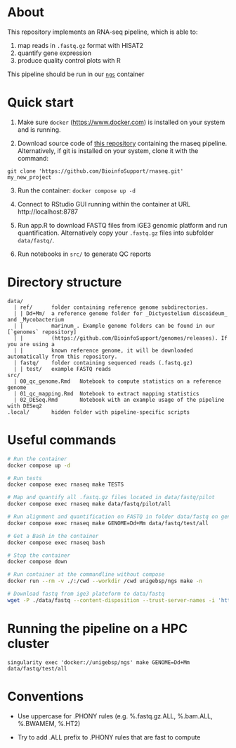 

# About
This repository implements an RNA-seq pipeline, which is able to:

 1. map reads in `.fastq.gz` format with HISAT2
 2. quantify gene expression
 3. produce quality control plots with R

This pipeline should be run in our [`ngs`](https://github.com/BioinfoSupport/ngs) container 


# Quick start

 1) Make sure `docker` (https://www.docker.com) is installed on your system and is running.

 2) Download source code of [this repository](https://github.com/BioinfoSupport/rnaseq/releases) containing the rnaseq pipeline. Alternatively, if git is installed on your system, clone it with the command:
```
git clone 'https://github.com/BioinfoSupport/rnaseq.git' my_new_project
```

 3) Run the container: `docker compose up -d`

 4) Connect to RStudio GUI running within the container at URL http://localhost:8787
  
 5) Run app.R to download FASTQ files from iGE3 genomic platform and run quantification. Alternatively copy your `.fastq.gz` files into subfolder `data/fastq/`.

 6) Run notebooks in `src/` to generate QC reports
 


# Directory structure

```
data/
  | ref/      folder containing reference genome subdirectories. 
  | | Dd+Mm/  a reference genome folder for _Dictyostelium discoideum_ and _Mycobacterium
  | |         marinum_. Example genome folders can be found in our [`genomes` repository]
  | |         (https://github.com/BioinfoSupport/genomes/releases). If you are using a
  | |         known reference genome, it will be downloaded automatically from this repository.
  | fastq/    folder containing sequenced reads (.fastq.gz)
  | | test/   example FASTQ reads
src/
  | 00_qc_genome.Rmd   Notebook to compute statistics on a reference genome
  | 01_qc_mapping.Rmd  Notebook to extract mapping statistics
  | 02_DESeq.Rmd       Notebook with an example usage of the pipeline with DESeq2  
.local/       hidden folder with pipeline-specific scripts
```
 


# Useful commands
```bash
# Run the container 
docker compose up -d

# Run tests
docker compose exec rnaseq make TESTS

# Map and quantify all .fastq.gz files located in data/fastq/pilot
docker compose exec rnaseq make data/fastq/pilot/all

# Run alignment and quantification on FASTQ in folder data/fastq on genome Dd+Mm (with automatic download of the genome)
docker compose exec rnaseq make GENOME=Dd+Mm data/fastq/test/all

# Get a Bash in the container
docker compose exec rnaseq bash

# Stop the container
docker compose down

# Run container at the commandline without compose 
docker run --rm -v ./:/cwd --workdir /cwd unigebsp/ngs make -n

# Download fastq from ige3 plateform to data/fastq
wget -P ./data/fastq --content-disposition --trust-server-names -i 'https://data.ige3.genomics.unige.ch/dataset/download/xxxxxxx.txt'
```


# Running the pipeline on a HPC cluster
```
singularity exec 'docker://unigebsp/ngs' make GENOME=Dd+Mm data/fastq/test/all
```



# Conventions

- Use uppercase for .PHONY rules (e.g. %.fastq.gz.ALL, %.bam.ALL, %.BWAMEM, %.HT2)

- Try to add .ALL prefix to .PHONY rules that are fast to compute



